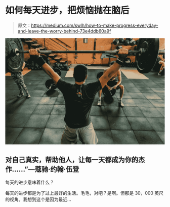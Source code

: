 # 如何每天进步，把烦恼抛在脑后

> 原文：<https://medium.com/swlh/how-to-make-progress-everyday-and-leave-the-worry-behind-73e4ddb60a9f>

![](img/c13a09cb21205eee393834a4991d506d.png)

## 对自己真实，帮助他人，让每一天都成为你的杰作……”—蔻驰·约翰·伍登

每天的进步意味着什么？

每天的进步都是为了过上最好的生活。毛毛，对吧？是啊。但那是 30，000 英尺的视角。我想到这个是因为最近…